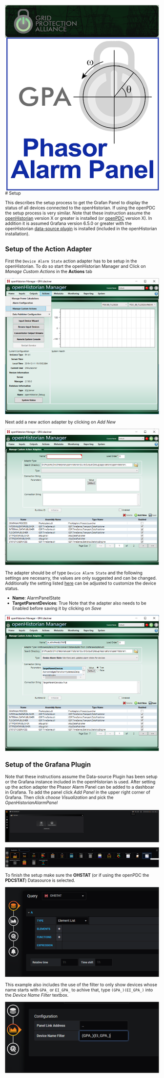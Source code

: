 ﻿<img align="left" src="./img/GPA.png" alt="Grid Protection Alliance">
<img align="right" src="./img/PAPanel.png" alt="Phasor Alarm Panel">
# Setup

This describes the setup process to get the Grafan Panel to display the status of all devices connected to the openHistorian. If using the openPDC the setup process is very similar.
Note that these instruction assume the [openHistorian](https://github.com/gridProtectionAlliance/openHistorian)  version X or greater is installed (or [openPDC](https://github.com/gridProtectionAlliance/openPDC) version X). In addition it is assumed Grafana version 6.5.0 or greater with the openHistorian [data-source plugin](https://grafana.com/grafana/plugins/gridprotectionalliance-openhistorian-datasource/installation) is installed (included in the openHistorian installation).

## Setup of the Action Adapter
First the `Device Alarm State` action adapter has to be setup in the openHistorian. To do so start the openHistorian Manager and Click on *Manage Custom Actions* in the **Actions** tab

![openHistorian Manager](./img/OHManager.PNG)

Next add a new action adapter by clicking on *Add New*

![openHistorian Manager Add New Adapter](./img/NewActionAdapter.PNG)

The adapter should be of type `Device Alarm State` and the following settings are necesarry, the values are only suggested and can be changed. Additionally the setting listed [here](./Setting.md) can be adjusted to customize the device status.
* **Name**: AlarmPanelState
* **TargetParentDevices**: True
Note that the adapter also needs to be Enabled before saving it by clicking on *Save*

![openHistorian Manager Adapter Settings](./img/ActionAdapterSettings.PNG)

## Setup of the Grafana Plugin
Note that these instructions assume the Data-source Plugin has been setup or the Grafana instance included in the openHistorian is used.
After setting up the action adapter the Phasor Alarm Panel can be added to a dashboar in Grafana. To add the panel click *Add Panel* in the upper right corner of Grafana.
Then click *choose Visualization* and pick the *OpenHistorianAlarmPanel*

![Grafana Add Panel](./img/GrafanaAddPanel.PNG)

![Grafana Visualizations](./img/GrafanaPanels.PNG)

To finish the setup make sure the **OHSTAT** (or if using the openPDC the **PDCSTAT**) Datasource is selected.

![Grafana Visualizations](./img/GrafanaDataSourceSelection.PNG)

This example also includes the use of the filter to only show devices whose name starts with `GPA_` or `EI_GPA_` to achive that, type `(GPA_)(EI_GPA_)` into the *Device Name Filter* textbox.

![Grafana Visualizations](./img/FilterExample.PNG)

